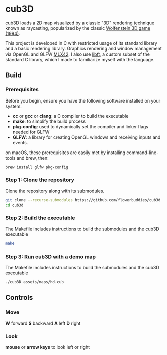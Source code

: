 # cub3D

cub3D loads a 2D map visualized by a classic "3D" rendering technique known as raycasting, popularized by the classic [Wolfenstein 3D game (1994)](https://store.steampowered.com/app/2270/Wolfenstein_3D/).

This project is developed in C with restricted usage of its standard library and a basic rendering library. Graphics rendering and window management via OpenGL and GLFW [MLX42](https://github.com/codam-coding-college/MLX42). I also use [libft](https://github.com/Markfelixm/42-Libft), a custom subset of the standard C library, which I made to familiarize myself with the language.

## Build

### Prerequisites

Before you begin, ensure you have the following software installed on your system:

- **cc** or **gcc** or **clang**: a C compiler to build the executable
- **make**: to simplify the build process
- **pkg-config**: used to dynamically set the compiler and linker flags needed for GLFW
- **GLFW**: a library for creating OpenGL windows and receiving inputs and events.

on macOS, these prerequisites are easily met by installing command-line-tools and brew, then:

```bash
brew install glfw pkg-config
```

### Step 1: Clone the repository

Clone the repository along with its submodules.

```bash
git clone --recurse-submodules https://github.com/flowerbuddies/cub3d
cd cub3d
```

### Step 2: Build the executable

The Makefile includes instructions to build the submodules and the cub3D executable

```bash
make
```

### Step 3: Run cub3D with a demo map

The Makefile includes instructions to build the submodules and the cub3D executable

```bash
./cub3D assets/maps/hd.cub
```

## Controls

### Move

**W** forward
**S** backward
**A** left
**D** right

### Look

**mouse** or **arrow keys** to look left or right
